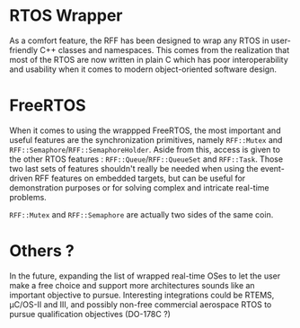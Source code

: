 # RTOS Wrapper

As a comfort feature, the RFF has been designed to wrap any RTOS in user-friendly C++ classes and namespaces. This comes from the realization that most of the RTOS are now written in plain C which has poor interoperability and usability when it comes to modern object-oriented software design. 

# FreeRTOS

When it comes to using the wrappped FreeRTOS, the most important and useful features are the synchronization primitives, namely `RFF::Mutex` and `RFF::Semaphore`/`RFF::SemaphoreHolder`. Aside from this, access is given to the other RTOS features : `RFF::Queue`/`RFF::QueueSet` and `RFF::Task`. Those two last sets of features shouldn't really be needed when using the event-driven RFF features on embedded targets, but can be useful for demonstration purposes or for solving complex and intricate real-time problems.

`RFF::Mutex` and `RFF::Semaphore` are actually two sides of the same coin. 

# Others ?

In the future, expanding the list of wrapped real-time OSes to let the user make a free choice and support more architectures sounds like an important objective to pursue. Interesting integrations could be RTEMS, µC/OS-II and III, and possibly non-free commercial aerospace RTOS to pursue qualification objectives (DO-178C ?)